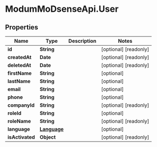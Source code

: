 # ModumMoDsenseApi.User

## Properties

Name | Type | Description | Notes
------------ | ------------- | ------------- | -------------
**id** | **String** |  | [optional] [readonly] 
**createdAt** | **Date** |  | [optional] [readonly] 
**deletedAt** | **Date** |  | [optional] [readonly] 
**firstName** | **String** |  | [optional] 
**lastName** | **String** |  | [optional] 
**email** | **String** |  | [optional] 
**phone** | **String** |  | [optional] 
**companyId** | **String** |  | [optional] [readonly] 
**roleId** | **String** |  | [optional] 
**roleName** | **String** |  | [optional] [readonly] 
**language** | [**Language**](Language.md) |  | [optional] 
**isActivated** | **Object** |  | [optional] [readonly] 


